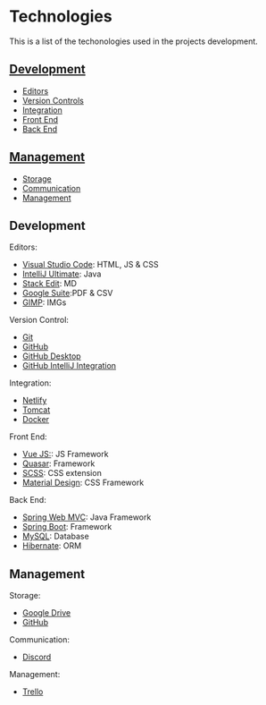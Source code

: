 


# Technologies
This is a list of the techonologies used in the projects development.

  <h2><a href="#development">Development</a></h2>
  
 - <a href="#editors">Editors</a>
 - <a href="#vcontrol">Version Controls</a>
 - <a href="#integration">Integration</a>
 - <a href="#frontend">Front End</a>
 - <a href="#backend">Back End</a>

<h2><a href="#management">Management</a></h2>
  
 - <a href="#storage">Storage</a>
 - <a href="#communication">Communication</a>
 - <a href="#management">Management</a>
 
## <span id="development">Development</span>
<span id="editors">Editors</span>:

 - [Visual Studio Code](https://code.visualstudio.com/): HTML, JS & CSS
 - [IntelliJ Ultimate](https://www.jetbrains.com/idea/): Java
 - [Stack Edit](https://stackedit.io/): MD
 - [Google Suite](https://workspace.google.com/):PDF & CSV
 - [GIMP](https://www.gimp.org/): IMGs


<span id="vcontrol">Version Control</span>:
 - [Git](https://git-scm.com/)
 - [GitHub](https://github.com/)
 - [GitHub Desktop](https://desktop.github.com/)
 - [GitHub IntelliJ Integration](https://www.jetbrains.com/help/idea/github.html)

<span id="integration">Integration</span>:

 - [Netlify](https://www.netlify.com/)
 - [Tomcat](http://tomcat.apache.org/)
 - [Docker](https://www.docker.com/)

<span id="frontend">Front End</span>:

 - [Vue JS:](https://vuejs.org/): JS Framework
 - [Quasar](https://quasar.dev/): Framework
 - [SCSS](https://sass-lang.com/): CSS extension
 - [Material Design](https://material.io/design): CSS Framework

<span id="backend">Back End</span>:

 - [Spring Web MVC](https://docs.spring.io/spring-framework/docs/3.2.x/spring-framework-reference/html/mvc.html): Java Framework
 - [Spring Boot](https://spring.io/projects/spring-boot): Framework
 - [MySQL](https://www.mysql.com/): Database
 - [Hibernate](https://hibernate.org/): ORM


## <span id="management">Management</span>

<span id="storage">Storage</span>:

 - [Google Drive](https://www.google.com/intl/en_ng/drive/)
 - [GitHub](https://github.com/)

<span id="communication">Communication</span>:

 - [Discord](https://discord.com/)
  
<span id="management">Management</span>:
 - [Trello](https://trello.com/en)
